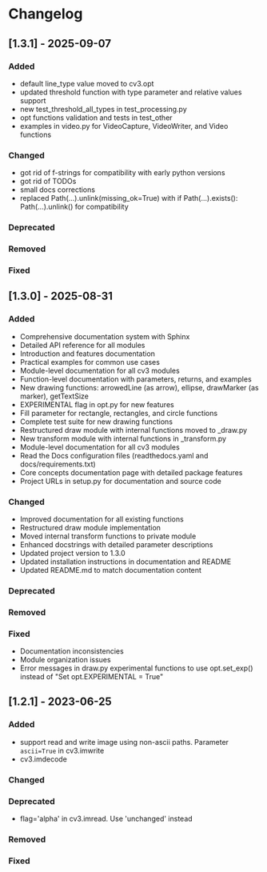 # Changelog
## [1.3.1] - 2025-09-07

### Added
* default line_type value moved to cv3.opt
* updated threshold function with type parameter and relative values support
* new test_threshold_all_types in test_processing.py
* opt functions validation and tests in test_other
* examples in video.py for VideoCapture, VideoWriter, and Video functions

### Changed
* got rid of f-strings for compatibility with early python versions
* got rid of TODOs
* small docs corrections
* replaced Path(...).unlink(missing_ok=True) with if Path(...).exists(): Path(...).unlink() for compatibility

### Deprecated

### Removed

### Fixed

## [1.3.0] - 2025-08-31

### Added
* Comprehensive documentation system with Sphinx
* Detailed API reference for all modules
* Introduction and features documentation
* Practical examples for common use cases
* Module-level documentation for all cv3 modules
* Function-level documentation with parameters, returns, and examples
* New drawing functions: arrowedLine (as arrow), ellipse, drawMarker (as marker), getTextSize
* EXPERIMENTAL flag in opt.py for new features
* Fill parameter for rectangle, rectangles, and circle functions
* Complete test suite for new drawing functions
* Restructured draw module with internal functions moved to _draw.py
* New transform module with internal functions in _transform.py
* Module-level documentation for all cv3 modules
* Read the Docs configuration files (readthedocs.yaml and docs/requirements.txt)
* Core concepts documentation page with detailed package features
* Project URLs in setup.py for documentation and source code

### Changed
* Improved documentation for all existing functions
* Restructured draw module implementation
* Moved internal transform functions to private module
* Enhanced docstrings with detailed parameter descriptions
* Updated project version to 1.3.0
* Updated installation instructions in documentation and README
* Updated README.md to match documentation content

### Deprecated

### Removed

### Fixed
* Documentation inconsistencies
* Module organization issues
* Error messages in draw.py experimental functions to use opt.set_exp() instead of "Set opt.EXPERIMENTAL = True"

## [1.2.1] - 2023-06-25

### Added
* support read and write image using non-ascii paths. Parameter `ascii=True` in cv3.imwrite
* cv3.imdecode
### Changed
### Deprecated
* flag='alpha' in cv3.imread. Use 'unchanged' instead
### Removed
### Fixed